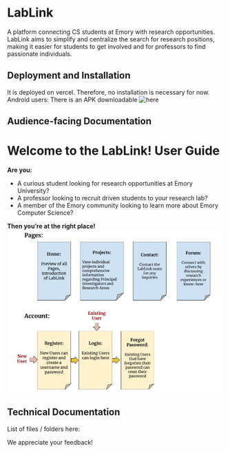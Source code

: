 # LabLink
A platform connecting CS students at Emory with research opportunities. LabLink aims to simplify and centralize the search for research positions, making it easier for students to get involved and for professors to find passionate individuals.

## Deployment and Installation

It is deployed on vercel. Therefore, no installation is necessary for now. 
Android users: There is an APK downloadable ![here](https://www.upload-apk.com/en/1ggwF4ZCCwGOYzA)
## Audience-facing Documentation
# Welcome to the LabLink! User Guide

**Are you:**
- A curious student looking for research opportunities at Emory University?
- A professor looking to recruit driven students to your research lab?
- A member of the Emory community looking to learn more about Emory Computer Science?

**Then you’re at the right place!**
![Example Image](public/images/CS_370_User_Documentation.jpg)


## Technical Documentation

List of files / folders here:

We appreciate your feedback!

